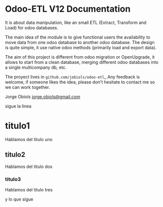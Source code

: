 Odoo-ETL V12 Documentation
==========================

It is about data manipulation, like an small ETL (Extract, Transform and Load) 
for odoo databases.

The main idea of the module is to give functional users the availability to 
move data from one odoo database to another odoo database. The design is quite 
simple, it use native odoo methods (primarily load and export data).

The aim of this project is different from odoo migration or OpenUpgrade, it 
allows to start from a clean database, merging  different odoo databases into 
a single multicompany db, etc.

The proyect lives in `github.com/jobiols/odoo-etl`_ Any feedback is welcome, 
if someone likes the idea, please don't hesitate to contact me so we can work 
together. 

Jorge Obiols <jorge.obiols@gmail.com>

sigue la linea


# titulo1
Hablamos del titulo uno

## titulo2
Hablamos del titulo dos

### titulo3
Hablamos del titulo tres


y lo que sigue 

